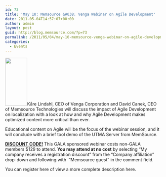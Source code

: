 ```yaml
---
id: 73
title: 'May 10: Memsource &#038; Venga Webinar on Agile Development'
date: 2011-05-04T14:57:07+00:00
author: admin
layout: post
guid: http://blog.memsource.com/?p=73
permalink: /2011/05/04/may-10-memsource-venga-webinar-on-agile-development/
categories:
  - Events
---
```

[<img class="size-full wp-image-80 alignleft" title="David-Kare" src="/wp-content/uploads/2011/05/David-Kare2.png" alt="" width="71" height="155" />](/wp-content/uploads/2011/05/David-Kare2.png)Kåre Lindahl, CEO of Venga Corporation and David Canek, CEO of Memsource Technologies will discuss the impact of Agile Development on localization with a look at how and why Agile Development makes optimized content more critical than ever.

Educational content on Agile will be the focus of the webinar session, and it will conclude with a brief tool demo of the UTMA Server from MemSource.<!--more-->

**<span style="text-decoration: underline;">DISCOUNT CODE!</span>** This GALA sponsored webinar costs non-GALA members $129 to attend. **You may attend at no cost** by selecting &#8220;My company receives a registration discount&#8221; from the &#8220;Company affiliation&#8221; drop-down and following with  &#8220;Memsource guest&#8221; in the comment field.

You can register here of view a more complete description here.